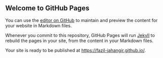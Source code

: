 ## Welcome to GitHub Pages

You can use the [editor on GitHub](https://github.com/Fazil-Jahangir/Fazil-Jahangir.github.io/edit/main/README.md) to maintain and preview the content for your website in Markdown files.

Whenever you commit to this repository, GitHub Pages will run [Jekyll](https://jekyllrb.com/) to rebuild the pages in your site, from the content in your Markdown files.

Your site is ready to be published at https://fazil-jahangir.github.io/.
